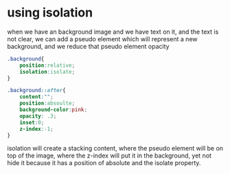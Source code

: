 # using isolation

when we have an background image and we have text on it, and the text is not clear, we can add a pseudo element which will represent a new background, and we reduce that pseudo element opacity

```CSS
.background{
	position:relative;
	isolation:isolate;
}

.background::after{
	content:"";
	position:absoulte;
	background-color:pink;
	opacity: .3;
	inset:0;
	z-index:-1;
}
```

isolation will create a stacking content, where the pseudo element will be on top of the image, where the z-index will put it in the background, yet not hide it because it has a position of absolute and the isolate property.
